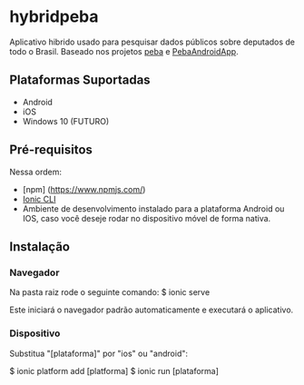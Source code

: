 hybridpeba
=======================

Aplicativo hibrido usado para pesquisar dados públicos sobre deputados de todo o Brasil. Baseado nos projetos [peba](https://github.com/teresinahc/peba) e [PebaAndroidApp](https://github.com/lucasaquiles/PebaAndroidApp).

## Plataformas Suportadas ##

* Android
* iOS
* Windows 10 (FUTURO)

## Pré-requisitos ##
Nessa ordem:
* [npm] (https://www.npmjs.com/)
* [Ionic CLI](http://ionicframework.com/docs/cli/install.html)
* Ambiente de desenvolvimento instalado para a plataforma Android ou IOS, caso você deseje rodar no dispositivo móvel de forma nativa.

## Instalação ##

### Navegador ###
Na pasta raiz rode o seguinte comando:
  $ ionic serve

Este iniciará o navegador padrão automaticamente e executará o aplicativo.

### Dispositivo ###
Substitua "[plataforma]" por "ios" ou "android":

  $ ionic platform add [platforma]
  $ ionic run [plataforma]
